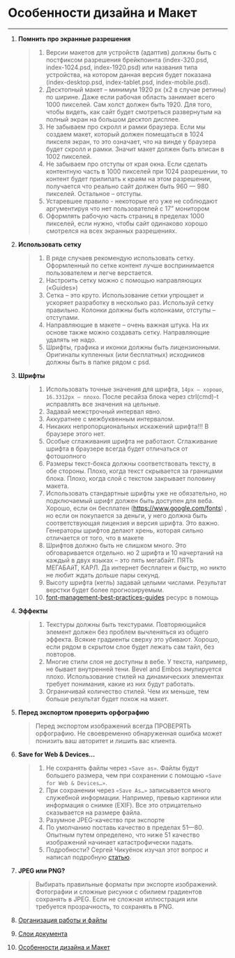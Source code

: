 # Особенности дизайна и Макет
---

1. **Помнить про экранные разрешения**
	> 1. Версии макетов для устройств (адаптив) должны быть с постфиксом разрешения брейкпоинта (index-­320.psd, index-­1024.psd, index-­1920.psd) или названия типа устройства, на котором данная версия будет показана (index­-desktop.psd, index-­tablet.psd, index-­mobile.psd).
	> 2. Десктопный макет – минимум 1920 px (х2 в случае ретины) по ширине. Даже если рабочая область занимает всего 1000 пикселей. Сам холст должен быть 1920. Для того, чтобы видеть, как сайт будет смотреться развернутым на полный экран на большом десктоп дисплее.
	> 3. Не забываем про скролл и рамки браузера. Если мы создаем макет, который должен помещаться в 1024 пикселя экран, то это означает, что на винде у браузера будет скролл и рамки. Значит макет должен быть вписан в 1002 пикселей.
	> 4. Не забываем про отступы от края окна. Если сделать контентную часть в 1000 пикселей при 1024 разрешении, то контент будет прилипать к краям на этом разрешении, получается что реально сайт должен быть 960­ — 980 пикселей. Остальное – отступы.
	> 5. Устаревшее правило - некоторые его уже не соблюдают аргументируя что нет пользователей с 17” монитором
	> 6. Оформлять рабочую часть страниц в пределах 1000 пикселей, если нужно, чтобы сайт одинаково хорошо смотрелся на всех экранных разрешениях. 

2. **Использовать сетку**
	> 1. В ряде случаев рекомендую использовать сетку. Оформленный по сетке контент лучше воспринимается пользователем и легче верстается.
	> 2. Настроить сетку можно с помощью направляющих («Guides»)
	> 3. Сетка – это круто. Использование сетки упрощает и ускоряет разработку в несколько раз. Используй сетку правильно. Колонки должны быть колонками, отступы – отступами.
	> 4. Направляющие в макете – очень важная штука. На их основе также можно создавать сетку. Направляющие удалять не надо.
	> 5. Шрифты, графика и иконки должны быть лицензионными. Оригиналы купленных (или бесплатных) исходников должны быть в папке рядом с psd.

3. **Шрифты**
	> 1. Использовать точные значения для шрифта, `14px – хорошо`, `16.3312px – плохо`. После ресайза блока через ctrl­(cmd)-t исправлять все значения на цельные.
	> 2. Задавай межстрочный интервал явно.
	> 3. Аккуратнее с межбуквенным интервалом.
	> 4. Никаких непропорциональных искажений шрифта!!! В браузере этого нет.
	> 5. Особые сглаживания шрифта не работают. Сглаживание шрифта в браузере всегда будет отличаться от фотошопного
	> 6. Размеры текст-бокса должны соответствовать тексту, в обе стороны. Плохо, когда текст скрывается за границами блока. Плохо, когда слой с текстом закрывает половину макета.
	> 7. Использовать стандартные шрифты уже не обязательно, но подключаемый шрифт должен быть доступен для веба. Хорошо, если он бесплатен (https://www.google.com/fonts) , но если он покупается за деньги, у него должна быть соответствующая лицензия и версия шрифта. Это важно. Генераторы шрифтов делают хрень, которая сильно отличается от того, что в макете
	> 8. Шрифтов должно быть не слишком много. Это обговаривается отдельно. но 2 шрифта и 10 начертаний на каждый в двух языках – это пять мегабайт. ПЯТЬ МЕГАБАйТ, КАРЛ. Да интернет бесплатен и быстр, но никто не любит ждать дольше пары секунд.
	> 9. Высоту шрифта (кегль) задавай целыми числами. Результат верстки будет более прогнозируемым.
	> 10. [font-management-best-practices-guides](http://www.extensis.com/font-management/font-management-best-practices-guides/) ресурс в помощь

4. **Эффекты**
	> 1. Текстуры должны быть текстурами. Повторяющийся элемент должен без проблем вычленяться из общего эффекта. Всякие градиенты сверху это убивают. Хорошо, если рядом в скрытом слое будет лежать сам тайл, без повторов.
	> 2. Многие стили слоя не доступны в вебе. У текста, например, не бывает внутренней тени. Bevel and Embos эмулируется плохо. Использование стилей на динамических элементах требует понимания, какие из них будут работать.
	> 3. Ограничивай количество стилей. Чем их меньше, тем больше результат будет похож на макет.

5. **Перед экспортом проверить орфографию**
	> Перед экспортом изображений всегда ПРОВЕРЯТЬ орфографию. Не своевременно обнаруженная ошибка может понизить ваш авторитет и лишить вас клиента.

6. **Save for Web & Devices…**
	> 1. Не сохранять файлы через `«Save as»`. Файлы будут большего размера, чем при сохранении с помощью `«Save for Web & Devices…»`.
	> 2. При сохранении через `«Save As…»` записывается много служебной информации. Например, превью картинки или информация о снимке (EXIF). Все это отрицательно сказывается на размере файла.
	> 3. Разумное JPEG-качество при экспорте
	> 4. По умолчанию поставь качество в пределах 51—80. Опытным путем определено, что ниже 51 качество изображений начинает катастрофически падать.
	> 5. Подробности? Сергей Чикуёнок изучал этот вопрос и написал подробную [статью](http://www.artlebedev.ru/tools/technogrette/img/jpeg-3/).

7. **JPEG или PNG?**
	> Выбирать правильные форматы при экспорте изображений. Фотографии и сложные рисунки с обилием градиентов сохранять в JPEG. Если не сложная иллюстрация или требуется прозрачность, то сохранять в PNG.
	

1. [Организация работы и файлы](#организация-работы-и-файлы)
2. [Слои документа](#слои-документа)
3. [Особенности дизайна и Макет](#особенности-дизайна-и-макет)